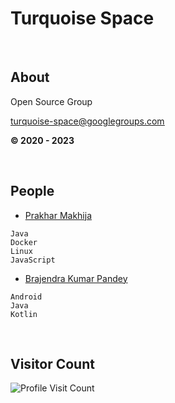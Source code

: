 
# Turquoise Space

<br>


## About

Open Source Group

<u>turquoise-space@googlegroups.com</u>

<b>© 2020 - 2023</b>

<br>


## People

- [Prakhar Makhija](https://github.com/matcdac)

```
Java
Docker
Linux
JavaScript
```

- [Brajendra Kumar Pandey](https://github.com/Brajendra)

```
Android
Java
Kotlin
```

<br>


## Visitor Count

![Profile Visit Count](https://profile-counter.glitch.me/TurquoiseSpace/count.svg)

